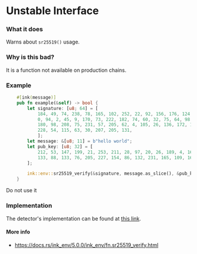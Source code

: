 # Unstable Interface

### What it does

Warns about `sr25519()` usage.  

### Why is this bad?

It is a function not available on production chains.

### Example

```rust
    #[ink(message)]
    pub fn example(&self) -> bool {
        let signature: [u8; 64] = [
            184, 49, 74, 238, 78, 165, 102, 252, 22, 92, 156, 176, 124, 118, 168, 116, 247, 99,
            0, 94, 2, 45, 9, 170, 73, 222, 182, 74, 60, 32, 75, 64, 98, 174, 69, 55, 83, 85,
            180, 98, 208, 75, 231, 57, 205, 62, 4, 105, 26, 136, 172, 17, 123, 99, 90, 255,
            228, 54, 115, 63, 30, 207, 205, 131,
            ];
        let message: &[u8; 11] = b"hello world";
        let pub_key: [u8; 32] = [
            212, 53, 147, 199, 21, 253, 211, 28, 97, 20, 26, 189, 4, 169, 159, 214, 130, 44,
            133, 88, 133, 76, 205, 227, 154, 86, 132, 231, 165, 109, 162, 125,
        ];

        ink::env::sr25519_verify(&signature, message.as_slice(), &pub_key).is_ok()
    }
```

Do not use it

### Implementation

The detector's implementation can be found at [this link](https://github.com/CoinFabrik/scout/tree/main/detectors/unstable-interface).

#### More info

- https://docs.rs/ink_env/5.0.0/ink_env/fn.sr25519_verify.html 
